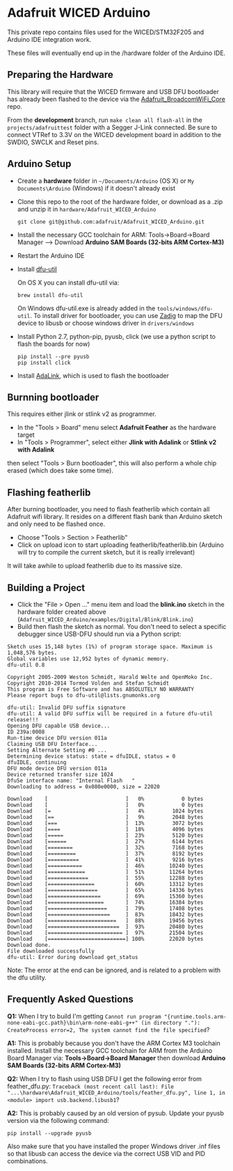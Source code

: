 # Adafruit WICED Arduino

This private repo contains files used for the WICED/STM32F205 and Arduino IDE integration work.  

These files will eventually end up in the /hardware folder of the Arduino IDE.

## Preparing the Hardware

This library will require that the WICED firmware and USB DFU bootloader has already been flashed to the device via the [Adafruit_BroadcomWiFi_Core](https://github.com/adafruit/Adafruit_BroadcomWiFi_Core) repo.

From the **development** branch, run `make clean all flash-all` in the `projects/adafruittest` folder with a Segger J-Link connected.  Be sure to connect VTRef to 3.3V on the WICED development board in addition to the SWDIO, SWCLK and Reset pins.

## Arduino Setup

- Create a **hardware** folder in `~/Documents/Arduino` (OS X) or `My Documents\Arduino` (Windows) if it doesn't already exist
- Clone this repo to the root of the hardware folder, or download as a .zip and unzip it in `hardware/Adafruit_WICED_Arduino`

	```
	git clone git@github.com:adafruit/Adafruit_WICED_Arduino.git
	```

- Install the necessary GCC toolchain for ARM: Tools->Board->Board Manager --> Download **Arduino SAM Boards (32-bits ARM Cortex-M3)**
- Restart the Arduino IDE
- Install [dfu-util](http://dfu-util.sourceforge.net/)

	On OS X you can install dfu-util via:
	```
	brew install dfu-util
	```
	On Windows dfu-util.exe is already added in the `tools/windows/dfu-util`. To install driver for bootloader, you can use [Zadig](http://zadig.akeo.ie/) to map the DFU device to libusb or choose windows driver in `drivers/windows` 
	
- Install Python 2.7, python-pip, pyusb, click (we use a python script to flash the boards for now)

	```
	pip install --pre pyusb
	pip install click
	```

- Install [AdaLink](https://github.com/adafruit/Adafruit_Adalink), which is used to flash the bootloader

## Burnning bootloader

This requires either jlink or stlink v2 as programmer.

- In the "Tools > Board" menu select **Adafruit Feather** as the hardware target
- In "Tools > Programmer", select either **Jlink with Adalink** or **Stlink v2 with Adalink**

then select "Tools > Burn bootloader", this will also perform a whole chip erased (which does take some time).

## Flashing featherlib

After burning bootloader, you need to flash featherlib which contain all Adafruit wifi library. It resides on a different flash bank than Arduino sketch and only need to be flashed once.

- Choose "Tools > Section > Featherlib"
- Click on upload icon to start uploading featherlib/featherlib.bin (Arduino will try to compile the current sketch, but it is really irrelevant)

It will take awhile to upload featherlib due to its massive size.

## Building a Project

- Click the "File > Open ..." menu item and load the **blink.ino** sketch in the hardware folder created above (`Adafruit_WICED_Arduino/examples/Digital/Blink/Blink.ino`)
- Build then flash the sketch as normal. You don't need to select a specific debugger since USB-DFU should run via a Python script:

```
Sketch uses 15,148 bytes (1%) of program storage space. Maximum is 1,048,576 bytes.
Global variables use 12,952 bytes of dynamic memory.
dfu-util 0.8

Copyright 2005-2009 Weston Schmidt, Harald Welte and OpenMoko Inc.
Copyright 2010-2014 Tormod Volden and Stefan Schmidt
This program is Free Software and has ABSOLUTELY NO WARRANTY
Please report bugs to dfu-util@lists.gnumonks.org

dfu-util: Invalid DFU suffix signature
dfu-util: A valid DFU suffix will be required in a future dfu-util release!!!
Opening DFU capable USB device...
ID 239a:0008
Run-time device DFU version 011a
Claiming USB DFU Interface...
Setting Alternate Setting #0 ...
Determining device status: state = dfuIDLE, status = 0
dfuIDLE, continuing
DFU mode device DFU version 011a
Device returned transfer size 1024
DfuSe interface name: "Internal Flash   "
Downloading to address = 0x080e0000, size = 22020

Download	[                         ]   0%            0 bytes
Download	[                         ]   0%            0 bytes
Download	[=                        ]   4%         1024 bytes
Download	[==                       ]   9%         2048 bytes
Download	[===                      ]  13%         3072 bytes
Download	[====                     ]  18%         4096 bytes
Download	[=====                    ]  23%         5120 bytes
Download	[======                   ]  27%         6144 bytes
Download	[========                 ]  32%         7168 bytes
Download	[=========                ]  37%         8192 bytes
Download	[==========               ]  41%         9216 bytes
Download	[===========              ]  46%        10240 bytes
Download	[============             ]  51%        11264 bytes
Download	[=============            ]  55%        12288 bytes
Download	[===============          ]  60%        13312 bytes
Download	[================         ]  65%        14336 bytes
Download	[=================        ]  69%        15360 bytes
Download	[==================       ]  74%        16384 bytes
Download	[===================      ]  79%        17408 bytes
Download	[====================     ]  83%        18432 bytes
Download	[======================   ]  88%        19456 bytes
Download	[=======================  ]  93%        20480 bytes
Download	[======================== ]  97%        21504 bytes
Download	[=========================] 100%        22020 bytes
Download done.
File downloaded successfully
dfu-util: Error during download get_status
```

Note: The error at the end can be ignored, and is related to a problem with the dfu utility.

## Frequently Asked Questions

**Q1:** When I try to build I'm getting `Cannot run program "{runtime.tools.arm-none-eabi-gcc.path}\bin\arm-none-eabi-g++" (in directory "."): CreateProcess error=2, The system cannot find the file specified`?

**A1:** This is probably because you don't have the ARM Cortex M3 toolchain installed.  Install the necessary GCC toolchain for ARM from the Arduino Board Manager via: **Tools->Board->Board Manager** then download **Arduino SAM Boards (32-bits ARM Cortex-M3)**

**Q2:** When I try to flash using USB DFU I get the following error from feather_dfu.py: `Traceback (most recent call last): File "...\hardware\Adafruit_WICED_Arduino/tools/feather_dfu.py", line 1, in <module> import usb.backend.libusb1`?

**A2:** This is probably caused by an old version of pysub.  Update your pyusb version via the following command:

```
pip install --upgrade pyusb
```

Also make sure that you have installed the proper Windows driver .inf files so that libusb can access the device via the correct USB VID and PID combinations.
